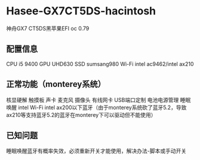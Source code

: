 # Hasee-GX7CT5DS-hacintosh
 神舟GX7 CT5DS黑苹果EFI
 oc 0.79
## 配置信息
 CPU i5 9400
 GPU UHD630
 SSD sumsang980
 Wi-Fi intel ac9462/intel ax210
## 正常功能（monterey系统）
 核显硬解
 触摸板
 声卡
 麦克风
 摄像头
 有线网卡
 USB端口定制
 电池电源管理
 睡眠唤醒
 intel Wi-Fi
 intel ax200以下蓝牙（由于monterey系统砍了蓝牙5.2，导致ax210等支持蓝牙5.2的蓝牙在monterey下可以驱动但不能使用）
 ## 已知问题
  睡眠唤醒蓝牙有概率失效，必须重新开关才能使用，解决办法-脚本或手动开关
